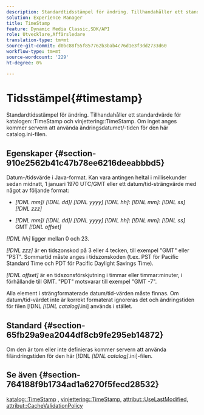 ```yaml
---
description: Standardtidsstämpel för ändring. Tillhandahåller ett standardvärde för katalogen TimeStamp och vinjettering TimeStamp. Om inget anges kommer servern att använda ändringsdatumet/-tiden för den här catalog.ini-filen.
solution: Experience Manager
title: TimeStamp
feature: Dynamic Media Classic,SDK/API
role: Utvecklare,Affärsledare
translation-type: tm+mt
source-git-commit: d0bc88f55f857762b3bab4c76d1e3f3dd2733d60
workflow-type: tm+mt
source-wordcount: '229'
ht-degree: 0%

---
```



# Tidsstämpel{#timestamp}

Standardtidsstämpel för ändring. Tillhandahåller ett standardvärde för katalogen::TimeStamp och vinjettering::TimeStamp. Om inget anges kommer servern att använda ändringsdatumet/-tiden för den här catalog.ini-filen.

## Egenskaper {#section-910e2562b41c47b78ee6216deeabbbd5}

Datum-/tidsvärde i Java-format. Kan vara antingen heltal i millisekunder sedan midnatt, 1 januari 1970 UTC/GMT eller ett datum/tid-strängvärde med något av följande format:

* *[!DNL mm]*/  *[!DNL dd]*/  *[!DNL yyyy]* *[!DNL hh]*:  *[!DNL mm]*:  *[!DNL ss]* *[!DNL zzz]*

* *[!DNL mm]*/  *[!DNL dd]*/  *[!DNL yyyy]* *[!DNL hh]*:  *[!DNL mm]*:  *[!DNL ss]* GMT  *[!DNL offset]*

*[!DNL hh]* ligger mellan 0 och 23.

*[!DNL zzz]* är en tidszonskod på 3 eller 4 tecken, till exempel &quot;GMT&quot; eller &quot;PST&quot;. Sommartid måste anges i tidszonskoden (t.ex. PST för Pacific Standard Time och PDT för Pacific Daylight Savings Time).

*[!DNL offset]* är en tidszonsförskjutning i timmar eller timmar:minuter, i förhållande till GMT. &quot;PDT&quot; motsvarar till exempel &quot;GMT -7&quot;.

Alla element i strängformaterade datum/tid-värden måste finnas. Om datum/tid-värdet inte är korrekt formaterat ignoreras det och ändringstiden för filen [!DNL *[!DNL catalog]*.ini] används i stället.

## Standard {#section-65fb29a9ea2044df8cb9fe295eb14872}

Om den är tom eller inte definieras kommer servern att använda filändringstiden för den här [!DNL *[!DNL catalog]*.ini]-filen.

## Se även {#section-764188f9b1734ad1a6270f5fecd28532}

[katalog::TimeStamp](../../../../../ir-api/material-cat/image-rendering-api-ref/c-ir-material-catalog/c-ir-material-data-reference/r-ir-timestamp-dataref.md#reference-6daf7973dc4f4b4e9e8165756db7c319) ,  [vinjettering::TimeStamp](../../../../../ir-api/material-cat/image-rendering-api-ref/c-ir-material-catalog/c-ir-vignette-map-reference/r-ir-timestamp-vignette.md#reference-d57cdd40a6a645d199dbb1d56cc85bc1),  [attribut::UseLastModified](../../../../../ir-api/material-cat/image-rendering-api-ref/c-ir-material-catalog/c-ir-attributes-reference/r-ir-uselastmodified.md#reference-d2ab628c9e004fedbd38324866dbca1d),  [attribut::CacheValidationPolicy](../../../../../ir-api/material-cat/image-rendering-api-ref/c-ir-material-catalog/c-ir-attributes-reference/r-ir-cachevalidationpolicy.md#reference-2d71679733474d8aa116db6ceba87fa4)
